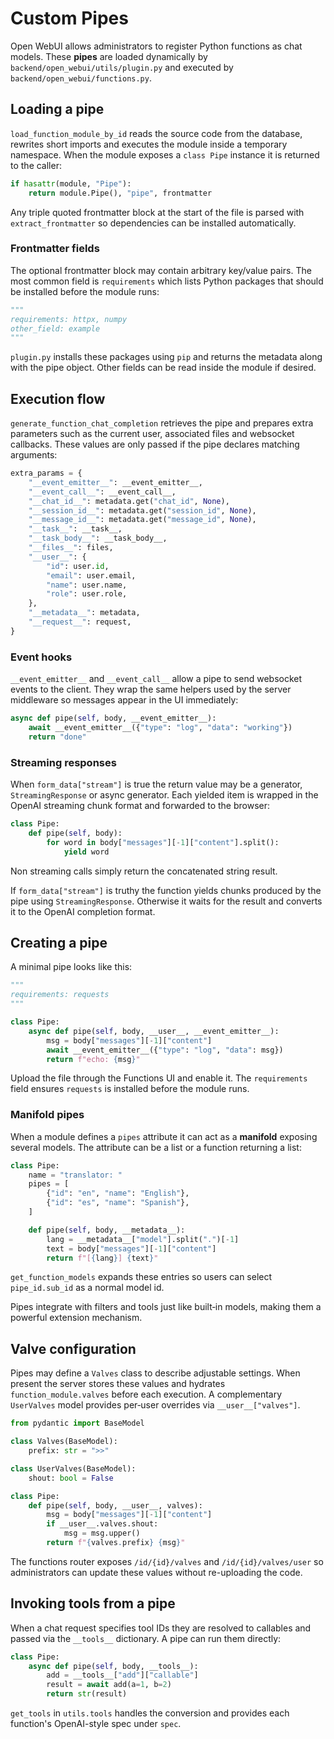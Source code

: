 # Custom Pipes

Open WebUI allows administrators to register Python functions as chat models. These **pipes** are loaded dynamically by `backend/open_webui/utils/plugin.py` and executed by `backend/open_webui/functions.py`.

## Loading a pipe

`load_function_module_by_id` reads the source code from the database, rewrites short imports and executes the module inside a temporary namespace. When the module exposes a `class Pipe` instance it is returned to the caller:

```python
if hasattr(module, "Pipe"):
    return module.Pipe(), "pipe", frontmatter
```

Any triple quoted frontmatter block at the start of the file is parsed with `extract_frontmatter` so dependencies can be installed automatically.

### Frontmatter fields

The optional frontmatter block may contain arbitrary key/value pairs. The most
common field is `requirements` which lists Python packages that should be
installed before the module runs:

```python
"""
requirements: httpx, numpy
other_field: example
"""
```

`plugin.py` installs these packages using `pip` and returns the metadata along
with the pipe object. Other fields can be read inside the module if desired.

## Execution flow

`generate_function_chat_completion` retrieves the pipe and prepares extra parameters such as the current user, associated files and websocket callbacks. These values are only passed if the pipe declares matching arguments:

```python
extra_params = {
    "__event_emitter__": __event_emitter__,
    "__event_call__": __event_call__,
    "__chat_id__": metadata.get("chat_id", None),
    "__session_id__": metadata.get("session_id", None),
    "__message_id__": metadata.get("message_id", None),
    "__task__": __task__,
    "__task_body__": __task_body__,
    "__files__": files,
    "__user__": {
        "id": user.id,
        "email": user.email,
        "name": user.name,
        "role": user.role,
    },
    "__metadata__": metadata,
    "__request__": request,
}
```

### Event hooks

`__event_emitter__` and `__event_call__` allow a pipe to send websocket events
to the client.  They wrap the same helpers used by the server middleware so
messages appear in the UI immediately:

```python
async def pipe(self, body, __event_emitter__):
    await __event_emitter__({"type": "log", "data": "working"})
    return "done"
```

### Streaming responses

When `form_data["stream"]` is true the return value may be a generator,
`StreamingResponse` or async generator.  Each yielded item is wrapped in the
OpenAI streaming chunk format and forwarded to the browser:

```python
class Pipe:
    def pipe(self, body):
        for word in body["messages"][-1]["content"].split():
            yield word
```

Non streaming calls simply return the concatenated string result.

If `form_data["stream"]` is truthy the function yields chunks produced by the pipe using `StreamingResponse`. Otherwise it waits for the result and converts it to the OpenAI completion format.

## Creating a pipe

A minimal pipe looks like this:

```python
"""
requirements: requests
"""

class Pipe:
    async def pipe(self, body, __user__, __event_emitter__):
        msg = body["messages"][-1]["content"]
        await __event_emitter__({"type": "log", "data": msg})
        return f"echo: {msg}"
```

Upload the file through the Functions UI and enable it. The `requirements` field ensures `requests` is installed before the module runs.

### Manifold pipes

When a module defines a `pipes` attribute it can act as a **manifold** exposing several models. The attribute can be a list or a function returning a list:

```python
class Pipe:
    name = "translator: "
    pipes = [
        {"id": "en", "name": "English"},
        {"id": "es", "name": "Spanish"},
    ]

    def pipe(self, body, __metadata__):
        lang = __metadata__["model"].split(".")[-1]
        text = body["messages"][-1]["content"]
        return f"[{lang}] {text}"
```

`get_function_models` expands these entries so users can select `pipe_id.sub_id` as a normal model id.

Pipes integrate with filters and tools just like built‑in models, making them a powerful extension mechanism.

## Valve configuration

Pipes may define a `Valves` class to describe adjustable settings. When present
the server stores these values and hydrates `function_module.valves` before each
execution.  A complementary `UserValves` model provides per‑user overrides via
`__user__["valves"]`.

```python
from pydantic import BaseModel

class Valves(BaseModel):
    prefix: str = ">>"

class UserValves(BaseModel):
    shout: bool = False

class Pipe:
    def pipe(self, body, __user__, valves):
        msg = body["messages"][-1]["content"]
        if __user__.valves.shout:
            msg = msg.upper()
        return f"{valves.prefix} {msg}"
```

The functions router exposes `/id/{id}/valves` and `/id/{id}/valves/user` so
administrators can update these values without re-uploading the code.

## Invoking tools from a pipe

When a chat request specifies tool IDs they are resolved to callables and passed
via the `__tools__` dictionary. A pipe can run them directly:

```python
class Pipe:
    async def pipe(self, body, __tools__):
        add = __tools__["add"]["callable"]
        result = await add(a=1, b=2)
        return str(result)
```

`get_tools` in `utils.tools` handles the conversion and provides each function's
OpenAI-style spec under `spec`.

